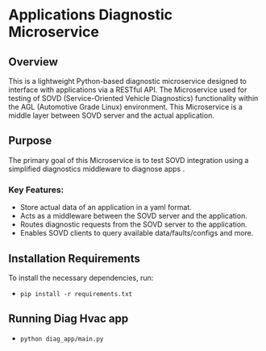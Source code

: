 # Applications Diagnostic Microservice

## Overview
This is a lightweight Python-based diagnostic microservice designed to interface with applications via a RESTful API. The Microservice used for testing of SOVD (Service-Oriented Vehicle Diagnostics) functionality within the AGL (Automotive Grade Linux) environment. This Microservice is a middle layer between SOVD server and the actual application.

## Purpose
The primary goal of this Microservice is to test SOVD integration using a simplified diagnostics middleware to diagnose apps .

### Key Features:
- Store actual data of an application in a yaml format.
- Acts as a middleware between the SOVD server and the application.
- Routes diagnostic requests from the SOVD server to the application.
- Enables SOVD clients to query available data/faults/configs and more.

## Installation Requirements
To install the necessary dependencies, run:

- ` pip install -r requirements.txt ` 

## Running Diag Hvac app
- ` python diag_app/main.py `

